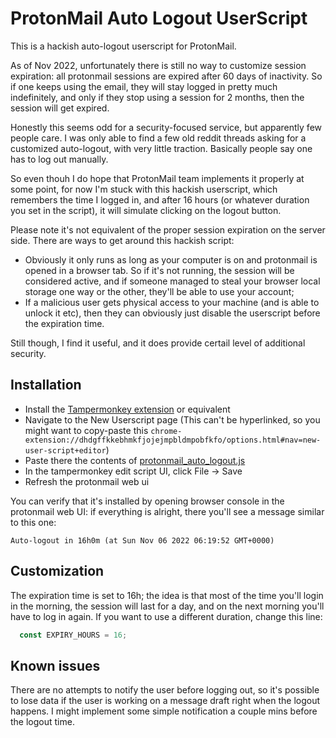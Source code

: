 ProtonMail Auto Logout UserScript
=================================

This is a hackish auto-logout userscript for ProtonMail.

As of Nov 2022, unfortunately there is still no way to customize session
expiration: all protonmail sessions are expired after 60 days of inactivity. So
if one keeps using the email, they will stay logged in pretty much
indefinitely, and only if they stop using a session for 2 months, then the
session will get expired.

Honestly this seems odd for a security-focused service, but apparently few
people care. I was only able to find a few old reddit threads asking for a
customized auto-logout, with very little traction. Basically people say one has
to log out manually.

So even thouh I do hope that ProtonMail team implements it properly at some point,
for now I'm stuck with this hackish userscript, which remembers the time I
logged in, and after 16 hours (or whatever duration you set in the script), it
will simulate clicking on the logout button.

Please note it's not equivalent of the proper session expiration on the server
side. There are ways to get around this hackish script:

- Obviously it only runs as long as your computer is on and protonmail is
  opened in a browser tab. So if it's not running, the session will be
  considered active, and if someone managed to steal your browser local storage
  one way or the other, they'll be able to use your account;
- If a malicious user gets physical access to your machine (and is able to
  unlock it etc), then they can obviously just disable the userscript before
  the expiration time.

Still though, I find it useful, and it does provide certail level of additional
security.

## Installation

- Install the [Tampermonkey extension](https://www.tampermonkey.net/) or equivalent
- Navigate to the New Userscript page (This can't be hyperlinked, so you might want to copy-paste this `chrome-extension://dhdgffkkebhmkfjojejmpbldmpobfkfo/options.html#nav=new-user-script+editor`)
- Paste there the contents of [protonmail_auto_logout.js](https://raw.githubusercontent.com/dimonomid/protonmail-auto-logout/master/protonmail_auto_logout.js)
- In the tampermonkey edit script UI, click File -> Save
- Refresh the protonmail web ui

You can verify that it's installed by opening browser console in the protonmail web UI:
if everything is alright, there you'll see a message similar to this one:

```
Auto-logout in 16h0m (at Sun Nov 06 2022 06:19:52 GMT+0000)
```

## Customization

The expiration time is set to 16h; the idea is that most of the time you'll
login in the morning, the session will last for a day, and on the next morning
you'll have to log in again. If you want to use a different duration, change
this line:

```javascript
  const EXPIRY_HOURS = 16;
```

## Known issues

There are no attempts to notify the user before logging out, so it's possible
to lose data if the user is working on a message draft right when the logout
happens. I might implement some simple notification a couple mins before the
logout time.
